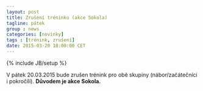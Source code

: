 ```yaml
---
layout: post
title: Zrušení tréninku (akce Sokola)
tagline: pátek
group : news
categories: [novinky]
tags : [trénink, zrušení]
date: 2015-03-20 18:00:00 CET
---
```

{% include JB/setup %}

V pátek 20.03.2015 bude zrušen trénink pro obě skupiny (nábor/začátečníci i pokročílí).
**Důvodem je akce Sokola.**
